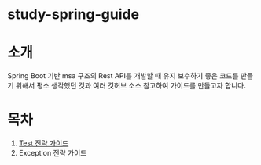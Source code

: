 # study-spring-guide

# 소개
Spring Boot 기반 msa 구조의 Rest API를 개발할 때 유지 보수하기 좋은 코드를 만들기 위해서 평소 생각했던 것과 여러 깃허브 소스 참고하여 가이드를 만들고자 합니다.

# 목차
1. [Test 전략 가이드](https://github.com/heechul90/study-spring-guide/blob/main/docs/test/test-guide.md)
2. Exception 전략 가이드
